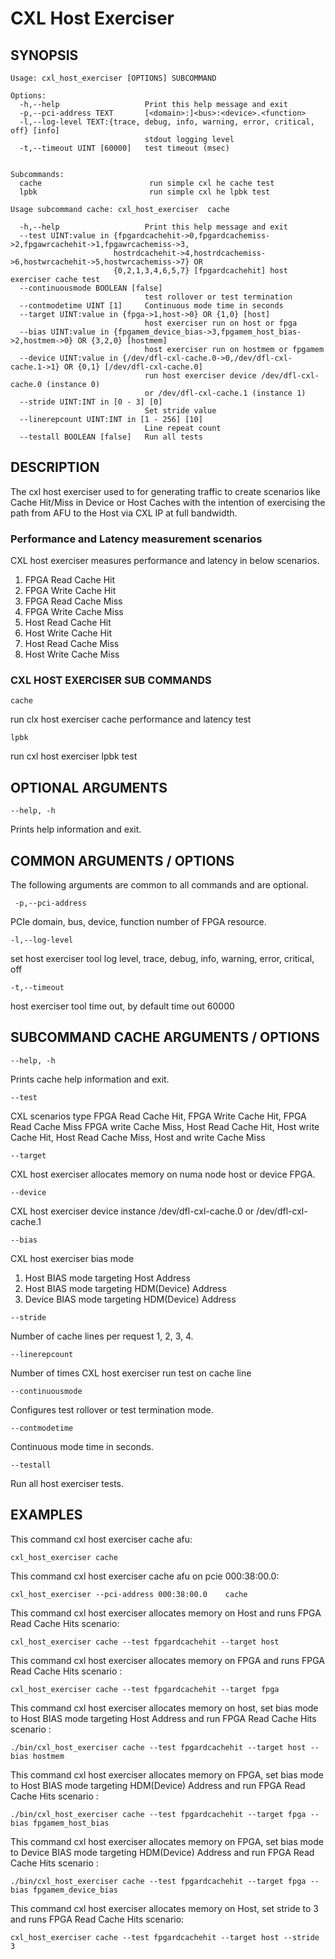 # CXL Host Exerciser #

## SYNOPSIS ##
```console
Usage: cxl_host_exerciser [OPTIONS] SUBCOMMAND

Options:
  -h,--help                   Print this help message and exit
  -p,--pci-address TEXT       [<domain>:]<bus>:<device>.<function>
  -l,--log-level TEXT:{trace, debug, info, warning, error, critical, off} [info]
                              stdout logging level
  -t,--timeout UINT [60000]   test timeout (msec)


Subcommands:
  cache                        run simple cxl he cache test
  lpbk                         run simple cxl he lpbk test

Usage subcommand cache: cxl_host_exerciser  cache

  -h,--help                   Print this help message and exit
  --test UINT:value in {fpgardcachehit->0,fpgardcachemiss->2,fpgawrcachehit->1,fpgawrcachemiss->3,
                       hostrdcachehit->4,hostrdcachemiss->6,hostwrcachehit->5,hostwrcachemiss->7} OR 
                       {0,2,1,3,4,6,5,7} [fpgardcachehit] host exerciser cache test
  --continuousmode BOOLEAN [false]
                              test rollover or test termination
  --contmodetime UINT [1]     Continuous mode time in seconds
  --target UINT:value in {fpga->1,host->0} OR {1,0} [host]
                              host exerciser run on host or fpga
  --bias UINT:value in {fpgamem_device_bias->3,fpgamem_host_bias->2,hostmem->0} OR {3,2,0} [hostmem]
                              host exerciser run on hostmem or fpgamem
  --device UINT:value in {/dev/dfl-cxl-cache.0->0,/dev/dfl-cxl-cache.1->1} OR {0,1} [/dev/dfl-cxl-cache.0]
                              run host exerciser device /dev/dfl-cxl-cache.0 (instance 0) 
                              or /dev/dfl-cxl-cache.1 (instance 1)
  --stride UINT:INT in [0 - 3] [0]
                              Set stride value
  --linerepcount UINT:INT in [1 - 256] [10]
                              Line repeat count
  --testall BOOLEAN [false]   Run all tests
```



## DESCRIPTION ##
The cxl host exerciser used to for generating traffic to create scenarios
like Cache Hit/Miss in Device or Host Caches with the intention of exercising
the path from AFU to the Host via CXL IP at full bandwidth.

### Performance and Latency measurement scenarios ###
CXL host exerciser measures performance and latency in below scenarios.

1. FPGA Read Cache Hit
2. FPGA Write Cache Hit
3. FPGA Read Cache Miss
4. FPGA Write Cache Miss
5. Host Read Cache Hit
6. Host Write Cache Hit
7. Host Read Cache Miss
8. Host Write Cache Miss


### CXL HOST EXERCISER SUB COMMANDS ###
`cache`

run clx host exerciser cache performance and latency test

`lpbk`

run cxl host exerciser lpbk test


## OPTIONAL ARGUMENTS ##
`--help, -h`

Prints help information and exit.


## COMMON ARGUMENTS / OPTIONS ##
The following arguments are common to all commands and are optional.

` -p,--pci-address`

PCIe domain, bus, device, function number of FPGA resource.

`-l,--log-level`

set host exerciser tool log level, trace, debug, info, warning, error, critical, off

`-t,--timeout`

host exerciser tool time out, by default time out 60000

## SUBCOMMAND CACHE ARGUMENTS / OPTIONS ##

`--help, -h`

Prints cache help information and exit.


`--test`

CXL scenarios type FPGA Read Cache Hit, FPGA Write Cache Hit, FPGA Read Cache Miss
FPGA write Cache Miss, Host  Read Cache Hit, Host  write Cache Hit, 
Host  Read Cache Miss, Host and  write Cache Miss


`--target`

CXL host exerciser allocates memory on numa node host or device FPGA.


`--device `

CXL host exerciser device instance  /dev/dfl-cxl-cache.0 or /dev/dfl-cxl-cache.1


`--bias `

CXL host exerciser bias mode 
1. Host BIAS mode targeting Host Address
2. Host BIAS mode targeting HDM(Device) Address
3. Device BIAS mode targeting HDM(Device) Address

`--stride`

Number of cache lines per request 1, 2, 3, 4.

`--linerepcount`

Number of times CXL host exerciser run test on cache line
 
`--continuousmode`

Configures test rollover or test termination mode.


`--contmodetime`

 Continuous mode time in seconds.
 
 
 `--testall `

Run all host exerciser tests.



## EXAMPLES ##

This command cxl host exerciser cache afu:
```console
cxl_host_exerciser cache
```

This command cxl host exerciser cache afu on pcie 000:38:00.0:
```console
cxl_host_exerciser --pci-address 000:38:00.0    cache
```

This command cxl host exerciser allocates memory on Host and runs 
FPGA Read Cache Hits scenario:
```console
cxl_host_exerciser cache --test fpgardcachehit --target host
```

This command cxl host exerciser allocates memory on FPGA and runs 
FPGA Read Cache Hits scenario :
```console
cxl_host_exerciser cache --test fpgardcachehit --target fpga
```

This command cxl host exerciser allocates memory on host, set bias mode to
Host BIAS mode targeting Host Address and run FPGA Read Cache Hits scenario :
```console
./bin/cxl_host_exerciser cache --test fpgardcachehit --target host --bias hostmem
```

This command cxl host exerciser allocates memory on FPGA, set bias mode to
Host BIAS mode targeting HDM(Device) Address and run FPGA Read Cache Hits scenario :
```console
./bin/cxl_host_exerciser cache --test fpgardcachehit --target fpga --bias fpgamem_host_bias
```

This command cxl host exerciser allocates memory on FPGA, set bias mode to
Device BIAS mode targeting HDM(Device) Address and run FPGA Read Cache Hits scenario :
```console
./bin/cxl_host_exerciser cache --test fpgardcachehit --target fpga --bias fpgamem_device_bias
```


This command cxl host exerciser allocates memory on Host, set stride to 3 and runs 
FPGA Read Cache Hits scenario:
```console
cxl_host_exerciser cache --test fpgardcachehit --target host --stride 3
```
